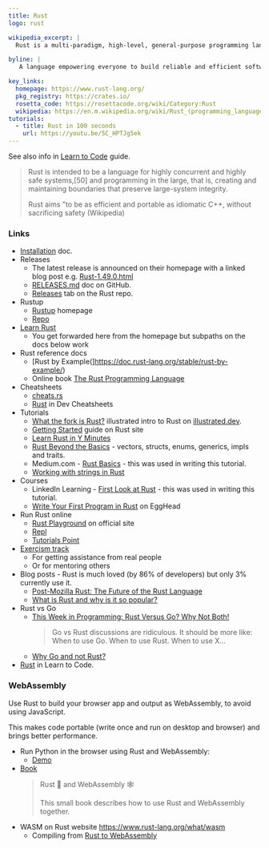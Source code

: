 ```yaml
---
title: Rust
logo: rust

wikipedia_excerpt: |
  Rust is a multi-paradigm, high-level, general-purpose programming language designed for performance and safety, especially safe concurrency

byline: |
   A language empowering everyone to build reliable and efficient software. 

key_links:
  homepage: https://www.rust-lang.org/
  pkg_registry: https://crates.io/
  rosetta_code: https://rosettacode.org/wiki/Category:Rust
  wikipedia: https://en.m.wikipedia.org/wiki/Rust_(programming_language)
tutorials:
  - title: Rust in 100 seconds
    url: https://youtu.be/5C_HPTJg5ek
---
```


See also info in [Learn to Code](https://github.com/MichaelCurrin/learn-to-code/blob/master/en/topics/scripting_languages/Rust/README.md) guide.

> Rust is intended to be a language for highly concurrent and highly safe systems,[50] and programming in the large, that is, creating and maintaining boundaries that preserve large-system integrity.
>
> Rust aims "to be as efficient and portable as idiomatic C++, without sacrificing safety (Wikipedia)

### Links

- [Installation](https://www.rust-lang.org/tools/install) doc.
- Releases
    - The latest release is announced on their homepage with a linked blog post e.g. [Rust-1.49.0.html](https://blog.rust-lang.org/2020/12/31/Rust-1.49.0.html)
    - [RELEASES.md](https://github.com/rust-lang/rust/blob/master/RELEASES.md) doc on GitHub.
    - [Releases](https://github.com/rust-lang/rust/releases) tab on the Rust repo.
- Rustup
    - [Rustup](https://rustup.rs/) homepage
    - [Repo](https://github.com/rust-lang/rustup)
- [Learn Rust](https://www.rust-lang.org/learn)
    - You get forwarded here from the homepage but subpaths on the docs below work
- Rust reference docs
    - [Rust by Example(]https://doc.rust-lang.org/stable/rust-by-example/)
    - Online book [The Rust Programming Language](https://doc.rust-lang.org/book/)
- Cheatsheets
    - [cheats.rs](https://cheats.rs/#cargo)
    - [Rust](https://michaelcurrin.github.io/dev-cheatsheets/cheatsheets/rust/) in Dev Cheatsheets 
- Tutorials
    - [What the fork is Rust?](https://illustrated.dev/wtfrust) illustrated intro to Rust on [illustrated.dev](https://illustrated.dev).
    - [Getting Started](https://www.rust-lang.org/learn/get-started) guide on Rust site
    - [Learn Rust in Y Minutes](https://learnxinyminutes.com/docs/rust/)
    - [Rust Beyond the Basics](https://medium.com/learning-rust/rust-beyond-the-basics-4fc697e3bf4f) - vectors, structs, enums, generics, impls and traits.
    - Medium.com - [Rust Basics](https://medium.com/learning-rust/rust-basics-e73304ab35c7) - this was used in writing this tutorial.
    - [Working with strings in Rust](https://fasterthanli.me/blog/2020/working-with-strings-in-rust)
 - Courses
    - LinkedIn Learning - [First Look at Rust](https://www.linkedin.com/learning/first-look-rust) - this was used in writing this tutorial.
    - [Write Your First Program in Rust](https://egghead.io/courses/write-your-first-program-with-the-rust-language) on EggHead
- Run Rust online
    - [Rust Playground](https://play.rust-lang.org/) on official site
    - [Repl](https://repl.it/languages/rust)
    - [Tutorials Point](https://www.tutorialspoint.com/compile_rust_online.php)
- [Exercism track](https://exercism.io/tracks/rust)
    - For getting assistance from real people
    - Or for mentoring others
- Blog posts - Rust is much loved (by 86% of developers) but only 3% currently use it.
    - [Post-Mozilla Rust: The Future of the Rust Language](https://medium.com/the-innovation/post-mozilla-rust-the-future-of-the-rust-language-61a5cfb1f615)
    - [What is Rust and why is it so popular?](https://stackoverflow.blog/2020/01/20/what-is-rust-and-why-is-it-so-popular/)
- Rust vs Go
    - [This Week in Programming: Rust Versus Go? Why Not Both!](https://thenewstack.io/this-week-in-programming-rust-versus-go-why-not-both/)
        > Go vs Rust discussions are ridiculous. It should be more like: When to use Go. When to use Rust. When to use X...
    - [Why Go and not Rust?](https://kristoff.it/blog/why-go-and-not-rust/)
- [Rust](https://github.com/MichaelCurrin/learn-to-code/blob/master/en/topics/scripting_languages/Rust/README.md) in Learn to Code.


### WebAssembly 

Use Rust to build your browser app and output as WebAssembly, to avoid using JavaScript.

This makes code portable (write once and run on desktop and browser) and brings better performance.

- Run Python in the browser using Rust and WebAssembly:
    - [Demo](https://rustpython.github.io/demo/)
- [Book](https://rustwasm.github.io/docs/book/)
    > Rust 🦀 and WebAssembly 🕸
    >
    > This small book describes how to use Rust and WebAssembly together.
- WASM on Rust website https://www.rust-lang.org/what/wasm
    - Compiling from [Rust to WebAssembly](https://developer.mozilla.org/en-US/docs/WebAssembly/Rust_to_wasm)
